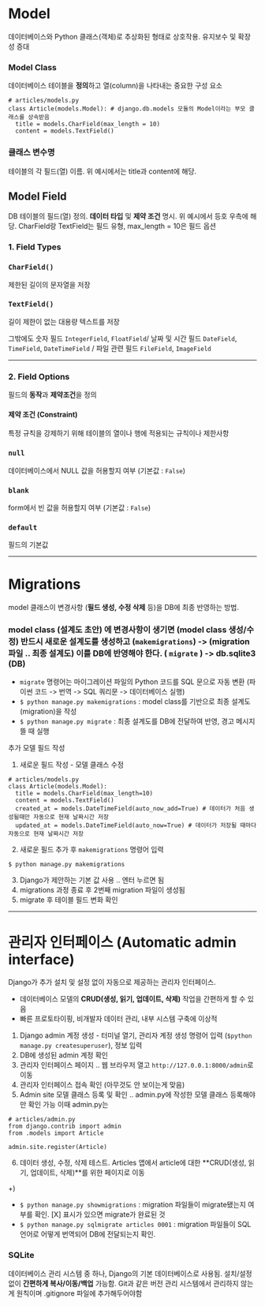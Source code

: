 # Model
데이터베이스와 Python 클래스(객체)로 추상화된 형태로 상호작용. 유지보수 및 확장성 증대

### Model Class
데이터베이스 테이블을 **정의**하고 열(column)을 나타내는 중요한 구성 요소
```
# articles/models.py
class Article(models.Model): # django.db.models 모듈의 Model이라는 부모 클래스를 상속받음
  title = models.CharField(max_length = 10)
  content = models.TextField()
```

### 클래스 변수명 
테이블의 각 필드(열) 이름. 위 예시에서는 title과 content에 해당.

## Model Field
DB 테이블의 필드(열) 정의. **데이터 타입** 및 **제약 조건** 명시. 위 예시에서 등호 우측에 해당.
CharField랑 TextField는 필드 유형, max_length = 10은 필드 옵션

### 1. Field Types 
### `CharField()`
제한된 길이의 문자열을 저장

### `TextField()`
길이 제한이 없는 대용량 텍스트를 저장

그밖에도 숫자 필드 `IntegerField`, `FloatField`/
날짜 및 시간 필드 `DateField`, `TimeField`, `DateTimeField` / 파일 관련 필드 `FileField`, `ImageField`

---
### 2. Field Options
필드의 **동작**과 **제약조건**을 정의

#### 제약 조건 (Constraint)
특정 규칙을 강제하기 위해 테이블의 열이나 행에 적용되는 규칙이나 제한사항

### `null`
데이터베이스에서 NULL 값을 허용할지 여부 (기본값 : `False`)

### `blank`
form에서 빈 값을 허용할지 여부 (기본값 : `False`)

### `default`
필드의 기본값

---

# Migrations
model 클래스이 변경사항 (**필드 생성, 수정 삭제** 등)을 DB에 최종 반영하는 방법.

### model class (설계도 초안) 에 변경사항이 생기면 (model class 생성/수정) 반드시 새로운 설계도를 생성하고 (`makemigrations`) -> (migration 파일 .. 최종 설계도) 이를 DB에 반영해야 한다. ( `migrate` ) -> db.sqlite3 (DB)

- `migrate` 명령어는 마이그레이션 파일의 Python 코드를 SQL 문으로 자동 변환 (파이썬 코드 -> 번역 -> SQL 쿼리문 -> 데이터베이스 실행)
- `$ python manage.py makemigrations` : model class를 기반으로 최종 설계도(migration)을 작성
- `$ python manage.py migrate` : 최종 설계도를 DB에 전달하여 반영, 경고 메시지 뜰 때 실행

추가 모델 필드 작성
1) 새로운 필드 작성 - 모델 클래스 수정
```
# articles/models.py
class Article(models.Model):
  title = models.CharField(max_length=10)
  content = models.TextField()
  created_at = models.DateTimeField(auto_now_add=True) # 데이터가 처음 생성될때만 자동으로 현재 날짜시간 저장
  updated_at = models.DateTimeField(auto_now=True) # 데이터가 저장될 때마다 자동으로 현재 날짜시간 저장
```

2) 새로운 필드 추가 후 `makemigrations` 명령어 입력
```
$ python manage.py makemigrations
```

3) Django가 제안하는 기본 값 사용 .. 엔터 누르면 됨
4) migrations 과정 종료 후 2번째 migration 파일이 생성됨
5) migrate 후 테이블 필드 변화 확인

---
# 관리자 인터페이스 (Automatic admin interface)
Django가 추가 설치 및 설정 없이 자동으로 제공하는 관리자 인터페이스. 
- 데이터베이스 모델의 **CRUD(생성, 읽기, 업데이트, 삭제)** 작업을 간편하게 할 수 있음
- 빠른 프로토타이핑, 비개발자 데이터 관리, 내부 시스템 구축에 이상적

1) Django admin 계정 생성 - 터미널 열기, 관리자 계정 생성 명령어 입력 (`$python manage.py createsuperuser`), 정보 입력
2) DB에 생성된 admin 계정 확인
3) 관리자 인터페이스 페이지 .. 웹 브라우저 열고 `http://127.0.0.1:8000/admin`로 이동
4) 관리자 인터페이스 접속 확인 (아무것도 안 보이는게 맞음)
5) Admin site 모델 클래스 등록 및 확인 .. admin.py에 작성한 모델 클래스 등록해야만 확인 가능
이때 admin.py는
  ```
  # articles/admin.py
  from django.contrib import admin
  from .models import Article

  admin.site.register(Article)
  ```

6) 데이터 생성, 수정, 삭제 테스트. Articles 앱에서 article에 대한 **CRUD(생성, 읽기, 업데이트, 삭제)**를 위한 페이지로 이동


+)

- `$ python manage.py showmigrations` : migration 파일들이 migrate됐는지 여부를 확인. [X] 표시가 있으면 migrate가 완료된 것
- `$ python manage.py sqlmigrate articles 0001` : migration 파일들이 SQL 언어로 어떻게 번역되어 DB에 전달되는지 확인.

### SQLite
데이터베이스 관리 시스템 중 하나, Django의 기본 데이터베이스로 사용됨. 설치/설정 없이 **간편하게 복사/이동/백업** 가능함. Git과 같은 버전 관리 시스템에서 관리하지 않는 게 원칙이며 .gitignore 파일에 추가해두어야함